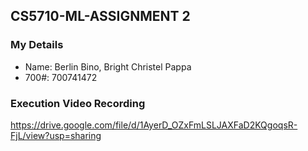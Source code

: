## CS5710-ML-ASSIGNMENT 2

### My Details

- Name: Berlin Bino, Bright Christel Pappa 
- 700#: 700741472

### Execution Video Recording
https://drive.google.com/file/d/1AyerD_OZxFmLSLJAXFaD2KQgoqsR-FjL/view?usp=sharing

